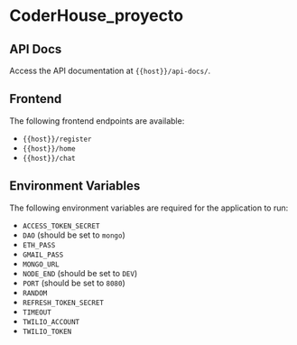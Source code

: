 # CoderHouse_proyecto

## API Docs
Access the API documentation at `{{host}}/api-docs/`.

## Frontend
The following frontend endpoints are available:
- `{{host}}/register`
- `{{host}}/home`
- `{{host}}/chat`

## Environment Variables
The following environment variables are required for the application to run:
- `ACCESS_TOKEN_SECRET`
- `DAO` (should be set to `mongo`)
- `ETH_PASS`
- `GMAIL_PASS`
- `MONGO_URL`
- `NODE_END` (should be set to `DEV`)
- `PORT` (should be set to `8080`)
- `RANDOM`
- `REFRESH_TOKEN_SECRET`
- `TIMEOUT`
- `TWILIO_ACCOUNT`
- `TWILIO_TOKEN`
